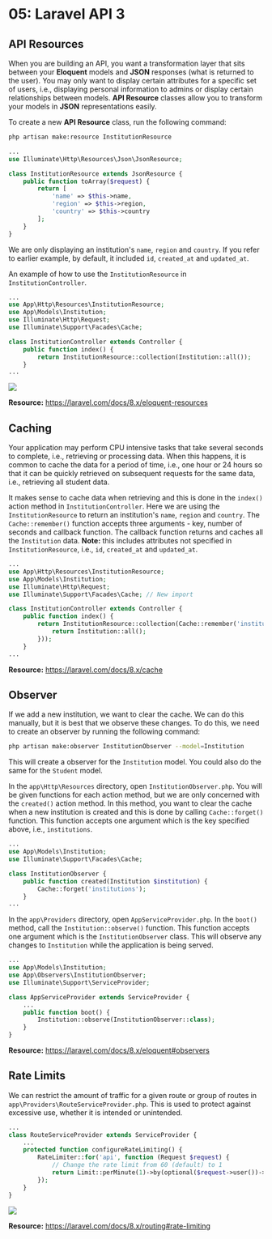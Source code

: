 # 05: Laravel API 3

## API Resources
When you are building an API, you want a transformation layer that sits between your **Eloquent** models and **JSON** responses (what is returned to the user). You may only want to display certain attributes for a specific set of users, i.e., displaying personal information to admins or display certain relationships between models. **API Resource** classes allow you to transform your models in **JSON** representations easily.

To create a new **API Resource** class, run the following command:

```bash
php artisan make:resource InstitutionResource
```

```php
...
use Illuminate\Http\Resources\Json\JsonResource;

class InstitutionResource extends JsonResource {
    public function toArray($request) {
        return [
            'name' => $this->name,
            'region' => $this->region,
            'country' => $this->country
        ];
    }
}
```

We are only displaying an institution's `name`, `region` and `country`. If you refer to earlier example, by default, it included `id`, `created_at` and `updated_at`.

An example of how to use the `InstitutionResource` in `InstitutionController`.

```php
...
use App\Http\Resources\InstitutionResource;
use App\Models\Institution;
use Illuminate\Http\Request;
use Illuminate\Support\Facades\Cache;

class InstitutionController extends Controller {
    public function index() {
        return InstitutionResource::collection(Institution::all());
    }  
...
```

![](https://github.com/otago-polytechnic-bit-courses/IN607-intro-app-dev-concepts/blob/s2-2021/resources/img/05-laravel-api-3/05-postman-1.PNG?raw=true)

**Resource:** https://laravel.com/docs/8.x/eloquent-resources

## Caching

Your application may perform CPU intensive tasks that take several seconds to complete, i.e., retrieving or processing data. When this happens, it is common to cache the data for a period of time, i.e., one hour or 24 hours so that it can be quickly retrieved on subsequent requests for the same data, i.e., retrieving all student data.

It makes sense to cache data when retrieving and this is done in the `index()` action method in `InstitutionController`. Here we are using the `InstitutionResource` to return an institution's `name`, `region` and `country`. The `Cache::remember()` function accepts three arguments - key, number of seconds and callback function. The callback function returns and caches all the `Institution` data. **Note:** this includes attributes not specified in `InstitutionResource`, i.e., `id`, `created_at` and `updated_at`.

```php
...
use App\Http\Resources\InstitutionResource;
use App\Models\Institution;
use Illuminate\Http\Request;
use Illuminate\Support\Facades\Cache; // New import

class InstitutionController extends Controller {
    public function index() {
        return InstitutionResource::collection(Cache::remember('institutions', 60 * 60 * 24 , function () {
            return Institution::all();
        }));
    }
...
```

**Resource:** https://laravel.com/docs/8.x/cache

## Observer

If we add a new institution, we want to clear the cache. We can do this manually, but it is best that we observe these changes. To do this, we need to create an observer by running the following command:

```bash
php artisan make:observer InstitutionObserver --model=Institution
```

This will create a observer for the `Institution` model. You could also do the same for the `Student` model.

In the `app\Http\Resources` directory, open `InstitutionObserver.php`. You will be given functions for each action method, but we are only concerned with the `created()` action method. In this method, you want to clear the cache when a new institution is created and this is done by calling `Cache::forget()` function. This function accepts one argument which is the key specified above, i.e., `institutions`.

```php
...
use App\Models\Institution;
use Illuminate\Support\Facades\Cache;

class InstitutionObserver {
    public function created(Institution $institution) {
        Cache::forget('institutions');
    }
...
```

In the `app\Providers` directory, open `AppServiceProvider.php`. In the `boot()` method, call the `Institution::observe()` function. This function accepts one argument which is the `InstitutionObserver` class. This will observe any changes to `Institution` while the application is being served.

```php
...
use App\Models\Institution;
use App\Observers\InstitutionObserver;
use Illuminate\Support\ServiceProvider;

class AppServiceProvider extends ServiceProvider {
    ...
    public function boot() {
        Institution::observe(InstitutionObserver::class);
    }
}
```

**Resource:** https://laravel.com/docs/8.x/eloquent#observers

## Rate Limits

We can restrict the amount of traffic for a given route or group of routes in `app\Providers\RouteServiceProvider.php`. This is used to protect against excessive use, whether it is intended or unintended.

```php
...
class RouteServiceProvider extends ServiceProvider {
    ...
    protected function configureRateLimiting() {
        RateLimiter::for('api', function (Request $request) {
            // Change the rate limit from 60 (default) to 1
            return Limit::perMinute(1)->by(optional($request->user())->id ?: $request->ip());
        });
    }
}
```

![](https://github.com/otago-polytechnic-bit-courses/IN607-intro-app-dev-concepts/blob/s2-2021/resources/img/05-laravel-api-3/05-postman-2.PNG?raw=true)

**Resource:** https://laravel.com/docs/8.x/routing#rate-limiting
